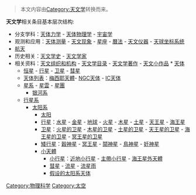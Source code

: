 > 本文内容由[Category:天文学](https://zh.wikipedia.org/wiki/Category:天文学)转换而来。



**天文学**相关条目基本层次结构:

  - 分支学科：[天体力学](https://zh.wikipedia.org/wiki/Category:天体力学 "wikilink") - [天体物理学](https://zh.wikipedia.org/wiki/Category:天体物理学 "wikilink") - [宇宙学](https://zh.wikipedia.org/wiki/Category:宇宙学 "wikilink")
  - 观测和应用：[天体测量](https://zh.wikipedia.org/wiki/Category:天体测量 "wikilink") - [天文现象](https://zh.wikipedia.org/wiki/Category:天文现象 "wikilink") - [星座](https://zh.wikipedia.org/wiki/Category:星座 "wikilink") - [曆法](https://zh.wikipedia.org/wiki/Category:曆法 "wikilink") - [天文仪器](https://zh.wikipedia.org/wiki/Category:天文仪器 "wikilink") - [天球坐标系统](https://zh.wikipedia.org/wiki/Category:天球坐标系统 "wikilink")
  - [航天](https://zh.wikipedia.org/wiki/Category:航天 "wikilink")
  - 历史相关：[天文学史](https://zh.wikipedia.org/wiki/Category:天文学史 "wikilink") - [天文学家](https://zh.wikipedia.org/wiki/Category:天文学家 "wikilink")
  - 相关资料：[天文组织和机构](https://zh.wikipedia.org/wiki/Category:天文组织和机构 "wikilink") - [天文学目录](https://zh.wikipedia.org/wiki/Category:天文学目录 "wikilink") - [天文学著作](https://zh.wikipedia.org/wiki/Category:天文学著作 "wikilink") - [天文小作品](https://zh.wikipedia.org/wiki/Category:天文小作品 "wikilink") \* [天体](https://zh.wikipedia.org/wiki/Category:天体 "wikilink")
      - [恒星](https://zh.wikipedia.org/wiki/Category:恒星 "wikilink") - [行星](https://zh.wikipedia.org/wiki/Category:行星 "wikilink") - [卫星](https://zh.wikipedia.org/wiki/Category:卫星 "wikilink") - [彗星](https://zh.wikipedia.org/wiki/Category:彗星 "wikilink")
      - [天体列表](https://zh.wikipedia.org/wiki/Category:天体列表 "wikilink")：[梅西耶天體](https://zh.wikipedia.org/wiki/Category:梅西耶天體 "wikilink")- [NGC天体](https://zh.wikipedia.org/wiki/Category:NGC天体 "wikilink") - [IC天体](https://zh.wikipedia.org/wiki/Category:IC天体 "wikilink")
      - [星系](https://zh.wikipedia.org/wiki/Category:星系 "wikilink") - [星雲](https://zh.wikipedia.org/wiki/Category:星雲 "wikilink") - [星團](https://zh.wikipedia.org/wiki/Category:星團 "wikilink")
          - [银河系](https://zh.wikipedia.org/wiki/Category:银河系 "wikilink")
      - [行星系](https://zh.wikipedia.org/wiki/Category:行星系 "wikilink")
          - [太阳系](https://zh.wikipedia.org/wiki/Category:太阳系 "wikilink")
              - [太阳](https://zh.wikipedia.org/wiki/Category:太阳 "wikilink")
              - [行星](https://zh.wikipedia.org/wiki/Category:太阳系行星 "wikilink")：[水星](https://zh.wikipedia.org/wiki/Category:水星 "wikilink") - [金星](https://zh.wikipedia.org/wiki/Category:金星 "wikilink") - [地球](https://zh.wikipedia.org/wiki/Category:地球 "wikilink") - [火星](https://zh.wikipedia.org/wiki/Category:火星 "wikilink") - [木星](https://zh.wikipedia.org/wiki/Category:木星 "wikilink") - [土星](https://zh.wikipedia.org/wiki/Category:土星 "wikilink") - [天王星](https://zh.wikipedia.org/wiki/Category:天王星 "wikilink") - [海王星](https://zh.wikipedia.org/wiki/Category:海王星 "wikilink")
              - [卫星](https://zh.wikipedia.org/wiki/Category:卫星 "wikilink")：[火星的卫星](https://zh.wikipedia.org/wiki/Category:火星的卫星 "wikilink") - [木星的卫星](https://zh.wikipedia.org/wiki/Category:木星的卫星 "wikilink") - [土星的卫星](https://zh.wikipedia.org/wiki/Category:土星的卫星 "wikilink") - [天王星的卫星](https://zh.wikipedia.org/wiki/Category:天王星的卫星 "wikilink") - [海王星的卫星](https://zh.wikipedia.org/wiki/Category:海王星的卫星 "wikilink") - [冥王星的卫星](https://zh.wikipedia.org/wiki/Category:冥王星的卫星 "wikilink")
              - [矮行星](https://zh.wikipedia.org/wiki/Category:矮行星 "wikilink")：[穀神星](../Page/穀神星.md "wikilink") - [冥王星](https://zh.wikipedia.org/wiki/Category:冥王星 "wikilink") - [鬩神星](https://zh.wikipedia.org/wiki/鬩神星 "wikilink") - [鳥神星](https://zh.wikipedia.org/wiki/鳥神星 "wikilink") - [妊神星](../Page/妊神星.md "wikilink")
              - [小天體](../Page/太陽系小天體.md "wikilink")
                  - [小行星](https://zh.wikipedia.org/wiki/Category:小行星 "wikilink")：[近地小行星](https://zh.wikipedia.org/wiki/Category:近地小行星 "wikilink") - [主帶小行星](https://zh.wikipedia.org/wiki/Category:小行星带天体 "wikilink") - [海王星外天體](https://zh.wikipedia.org/wiki/Category:海王星外天體 "wikilink")
                  - [彗星](https://zh.wikipedia.org/wiki/Category:彗星 "wikilink") - [流星](https://zh.wikipedia.org/wiki/Category:流星 "wikilink") - [流星雨](https://zh.wikipedia.org/wiki/Category:流星雨 "wikilink")
                  - [假设的太阳系天体](https://zh.wikipedia.org/wiki/Category:假设的太阳系天体 "wikilink")

[Category:物理科学](https://zh.wikipedia.org/wiki/Category:物理科学 "wikilink") [Category:太空](https://zh.wikipedia.org/wiki/Category:太空 "wikilink")